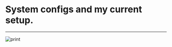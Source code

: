# System configs and my current setup.
---

![print](https://user-images.githubusercontent.com/63078965/116978586-7101d100-acb3-11eb-8b2f-4a0a0b71617d.png)
